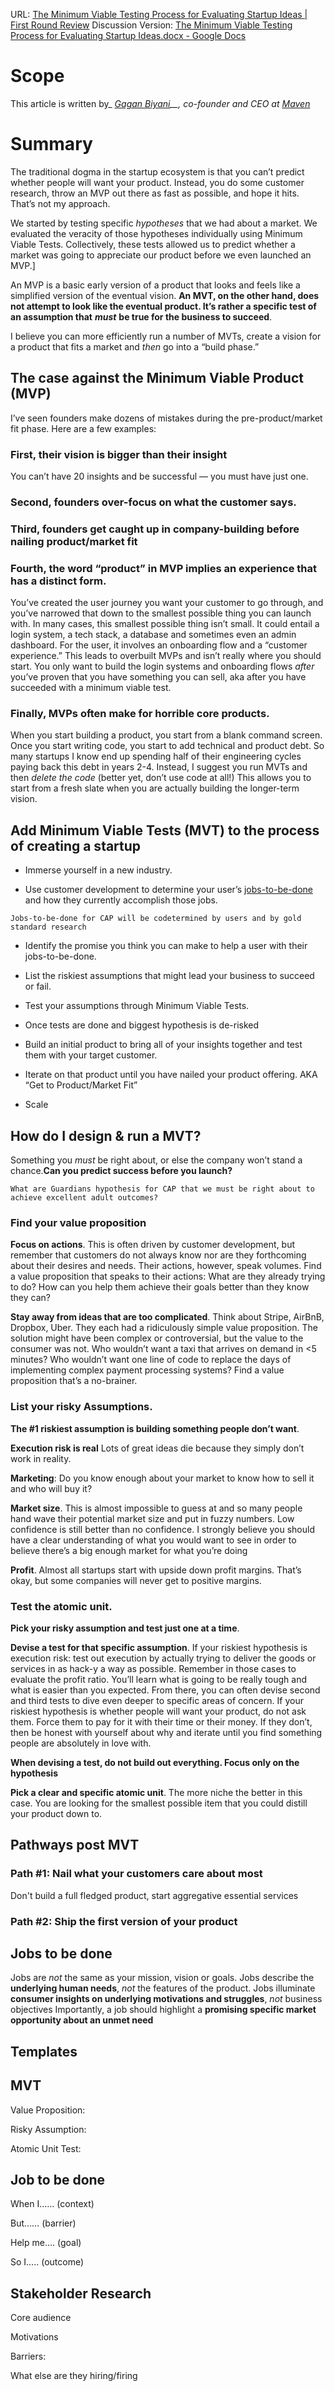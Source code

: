 



URL: [The Minimum Viable Testing Process for Evaluating Startup Ideas | First Round Review](https://review.firstround.com/the-minimum-viable-testing-process-for-evaluating-startup-ideas)
Discussion Version: [The Minimum Viable Testing Process for Evaluating Startup Ideas.docx - Google Docs](https://docs.google.com/document/d/1jb3B6rAM836D34GYBcW0i2mayitC-Cje/edit#)
 
# Scope 
 
This article is written by_ _[Gagan Biyani](https://twitter.com/gaganbiyani "null")__, co-founder and CEO at_ _[Maven](https://maven.com/ "null")_

# Summary

The traditional dogma in the startup ecosystem is that you can’t predict whether people will want your product. Instead, you do some customer research, throw an MVP out there as fast as possible, and hope it hits. That’s not my approach.

We started by testing specific _hypotheses_ that we had about a market. We evaluated the veracity of those hypotheses individually using Minimum Viable Tests. Collectively, these tests allowed us to predict whether a market was going to appreciate our product before we even launched an MVP.]

 An MVP is a basic early version of a product that looks and feels like a simplified version of the eventual vision. **An MVT, on the other hand, does not attempt to look like the eventual product. It’s rather a specific test of an assumption that** **_must_** **be true for the business to succeed**.
 
 I believe you can more efficiently run a number of MVTs, create a vision for a product that fits a market and _then_ go into a “build phase.”

## The case against the Minimum Viable Product (MVP)

I’ve seen founders make dozens of mistakes during the pre-product/market fit phase. Here are a few examples:

### First, their vision is bigger than their insight
You can’t have 20 insights and be successful — you must have just one.

### Second, founders over-focus on what the customer says.

### Third, founders get caught up in company-building before nailing product/market fit

### Fourth, the word “product” in MVP implies an experience that has a distinct form. 
You’ve created the user journey you want your customer to go through, and you’ve narrowed that down to the smallest possible thing you can launch with. In many cases, this smallest possible thing isn’t small. It could entail a login system, a tech stack, a database and sometimes even an admin dashboard. For the user, it involves an onboarding flow and a “customer experience.” This leads to overbuilt MVPs and isn’t really where you should start. You only want to build the login systems and onboarding flows _after_ you’ve proven that you have something you can sell, aka after you have succeeded with a minimum viable test.

### Finally, MVPs often make for horrible core products.
When you start building a product, you start from a blank command screen. Once you start writing code, you start to add technical and product debt. So many startups I know end up spending half of their engineering cycles paying back this debt in years 2-4. Instead, I suggest you run MVTs and then _delete the code_ (better yet, don’t use code at all!) This allows you to start from a fresh slate when you are actually building the longer-term vision.


## Add Minimum Viable Tests (MVT) to the process of creating a startup

- Immerse yourself in a new industry.

- Use customer development to determine your user’s [jobs-to-be-done](https://review.firstround.com/build-products-that-solve-real-problems-with-this-lightweight-jtbd-framework "null") and how they currently accomplish those jobs.

```co
Jobs-to-be-done for CAP will be codetermined by users and by gold standard research
```

- Identify the promise you think you can make to help a user with their jobs-to-be-done.

- List the riskiest assumptions that might lead your business to succeed or fail.

- Test your assumptions through Minimum Viable Tests.

- Once tests are done and biggest hypothesis is de-risked

- Build an initial product to bring all of your insights together and test them with your target customer.

- Iterate on that product until you have nailed your product offering. AKA “Get to Product/Market Fit”

- Scale


## How do I design & run a MVT?

Something you _must_ be right about, or else the company won’t stand a chance.**Can you predict success before you launch?**

```co
What are Guardians hypothesis for CAP that we must be right about to achieve excellent adult outcomes?

```
### Find your value proposition

**Focus on actions**. This is often driven by customer development, but remember that customers do not always know nor are they forthcoming about their desires and needs. Their actions, however, speak volumes. Find a value proposition that speaks to their actions: What are they already trying to do? How can you help them achieve their goals better than they know they can?

**Stay away from ideas that are too complicated**. Think about Stripe, AirBnB, Dropbox, Uber. They each had a ridiculously simple value proposition. The solution might have been complex or controversial, but the value to the consumer was not. Who wouldn’t want a taxi that arrives on demand in <5 minutes? Who wouldn’t want one line of code to replace the days of implementing complex payment processing systems? Find a value proposition that’s a no-brainer.

### List your risky Assumptions.

**The #1 riskiest assumption is building something people don’t want**.

**Execution risk is real**  Lots of great ideas die because they simply don’t work in reality.

**Marketing**: Do you know enough about your market to know how to sell it and who will buy it?

**Market size**. This is almost impossible to guess at and so many people hand wave their potential market size and put in fuzzy numbers. Low confidence is still better than no confidence. I strongly believe you should have a clear understanding of what you would want to see in order to believe there’s a big enough market for what you’re doing

**Profit**. Almost all startups start with upside down profit margins. That’s okay, but some companies will never get to positive margins.

### Test the atomic unit.

**Pick your risky assumption and test just one at a time**.

**Devise a test for that specific assumption**. If your riskiest hypothesis is execution risk: test out execution by actually trying to deliver the goods or services in as hack-y a way as possible. Remember in those cases to evaluate the profit ratio. You’ll learn what is going to be really tough and what is easier than you expected. From there, you can often devise second and third tests to dive even deeper to specific areas of concern. If your riskiest hypothesis is whether people will want your product, do not ask them. Force them to pay for it with their time or their money. If they don’t, then be honest with yourself about why and iterate until you find something people are absolutely in love with.


**When devising a test, do not build out everything. Focus only on the hypothesis**

**Pick a clear and specific atomic unit**. The more niche the better in this case. You are looking for the smallest possible item that you could distill your product down to.

## Pathways post MVT

### Path #1: Nail what your customers care about most

Don't build a full fledged product, start aggregative essential services

### Path #2: Ship the first version of your product

## Jobs to be done

Jobs are _not_ the same as your mission, vision or goals.
Jobs describe the **underlying human needs**, _not_ the features of the product.
Jobs illuminate **consumer insights on underlying motivations and struggles**, _not_ business objectives
Importantly, a job should highlight a **promising specific market opportunity about an unmet need**


## Templates

## MVT
Value Proposition: 


Risky Assumption:


Atomic Unit Test: 


## Job to be done

When I…… (context)

But…… (barrier)

Help me…. (goal)

So I….. (outcome)


## Stakeholder Research

Core audience

Motivations

Barriers:

What else are they hiring/firing